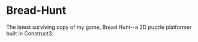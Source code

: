 # Bread-Hunt
The latest surviving copy of my game, Bread Hunt--a 2D puzzle platformer built in Construct3.
